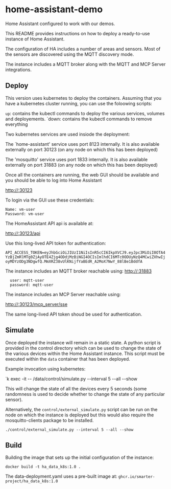 # home-assistant-demo

Home Assistant configured to work with our demos.

This README provides instructions on how to deploy a ready-to-use instance of Home Assistant.

The configuration of HA includes a number of areas and sensors. Most of the sensors are discovered using the MQTT discovery mode.

The instance includes a MQTT broker along with the MQTT and MCP Server integrations.



## Deploy

This version uses kubernetes to deploy the containers. Assuming that you have a kubernetes cluster running, you can use the foloowing scripts:

`up`:  contains the kubectl commands to deploy the various services, volumes and deployements.
`down: contains the kubectl commands to remove everything

Two kubernetes services are used insiode the deployment:

The `home-assistant' service uses port 8123 internally. It is also available externally on port 30123 (on any node on which this has been deployed)

The 'mosquitto' service uses port 1833 internally. It is also available externally on port 31883 (on any node on which this has been deployed)


Once all the containers are running, the web GUI should be available and you should be able to log into Home Assistant

[http://<node-name-or-ip>:30123](http://<node-name-or-ip>:30123)

To login via the GUI use these credentials:

```
Name: vm-user
Password: vm-user
```

The HomeAssistant API api is available at:

[http://<node-name-or-ip>:30123/api](http://<node-name-or-ip>:30123/api)

Use this long-lived API token for authentication:

```API_ACCESS_TOKEN=eyJhbGciOiJIUzI1NiIsInR5cCI6IkpXVCJ9.eyJpc3MiOiI0OTA4YzBjZmRlMTg0ZjAyOTE4Zjg4ODdjMzBiNGI4OCIsImlhdCI6MTc0ODUyNzQ4MCwiZXhwIjoyMDYzODg3NDgwfQ.MmXRZ38vUlKNijfYaBEdR_A2MoX7NwY_88lBe1BddfA```


The instance includes an MQTT broker reachable using:
[http://<node-name-or-ip>:31883](http://<node-name-or-ip>:31883)

```
  user: mqtt-user
  password: mqtt-user    
```

The instance includes an MCP Server reachable using: 

[http://<node-name-or-ip>:30123/mcp_server/sse](http://<node-name-or-ip>:30123/mcp_server/sse)

The same long-lived API token shoud be used for authentication.


## Simulate

Once deployed the instance will remain in a static state. A python script is provided in the control directory which can be used to change the state of the various devices within the Home Assistant instance.
This script must be executed within the `data` container that has been deployed.

Example invocation using kubernetes:

`k exec -it <name of data pod> -- /data/control/simulate.py --interval 5 --all --show

This will change the state of all the devices every 5 seconds (some randomness is used to decide whether to change the state of any particular sensor).


Alternatively, the `control/external_simulate.py` script can be run on the node on which the instance is deployed but this would also require the mosquitto-clients package to be installed.

```
./control/external_simulate.py --interval 5 --all --show
```




## Build

Building the image that sets up the initial configuration of the instance:

`docker build -t ha_data_k8s:1.0 .`

The data-deployment.yaml uses a pre-built image at: ```ghcr.io/smarter-project/ha_data_k8s:1.0```




